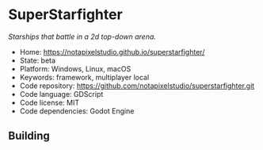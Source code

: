 # SuperStarfighter

_Starships that battle in a 2d top-down arena._

- Home: https://notapixelstudio.github.io/superstarfighter/
- State: beta
- Platform: Windows, Linux, macOS
- Keywords: framework, multiplayer local
- Code repository: https://github.com/notapixelstudio/superstarfighter.git
- Code language: GDScript
- Code license: MIT
- Code dependencies: Godot Engine

## Building

